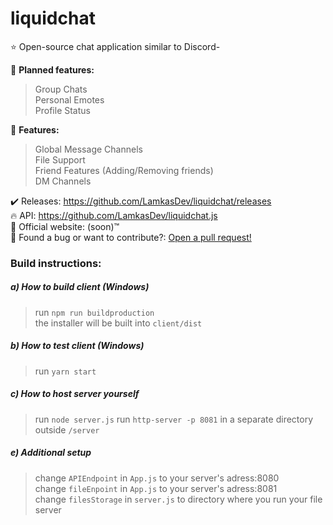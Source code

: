 # liquidchat
⭐ Open-source chat application similar to Discord-  

🚩 **Planned features:**  
> Group Chats  
> Personal Emotes  
> Profile Status

🏁 **Features:**  
> Global Message Channels  
> File Support  
> Friend Features (Adding/Removing friends)  
> DM Channels

✔️ Releases: https://github.com/LamkasDev/liquidchat/releases  
🔥 API: https://github.com/LamkasDev/liquidchat.js  
💛 Official website: (soon)™️  
🔴 Found a bug or want to contribute?: [Open a pull request!](https://github.com/LamkasDev/liquidchat/pulls)

### Build instructions:
##### a) How to build client (Windows)
> run `npm run buildproduction`  
> the installer will be built into `client/dist`

##### b) How to test client (Windows)
> run `yarn start`  

##### c) How to host server yourself
> run `node server.js`
> run `http-server -p 8081` in a separate directory outside `/server`

##### e) Additional setup
> change `APIEndpoint` in `App.js` to your server's adress:8080  
> change `fileEnpoint` in `App.js` to your server's adress:8081  
> change `filesStorage` in `server.js` to directory where you run your file server
